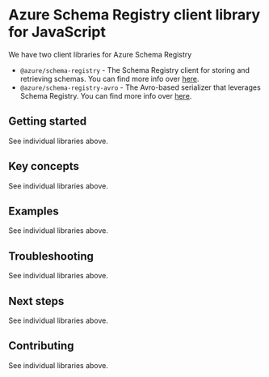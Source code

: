 # Azure Schema Registry client library for JavaScript

We have two client libraries for Azure Schema Registry

- `@azure/schema-registry` - The Schema Registry client for storing and retrieving schemas. You can find more info over [here](./schema-registry).
- `@azure/schema-registry-avro` - The Avro-based serializer that leverages Schema Registry. You can find more info over [here](./schema-registry-avro).

## Getting started

See individual libraries above.

## Key concepts

See individual libraries above.

## Examples

See individual libraries above.

## Troubleshooting

See individual libraries above.

## Next steps

See individual libraries above.

## Contributing

See individual libraries above.
